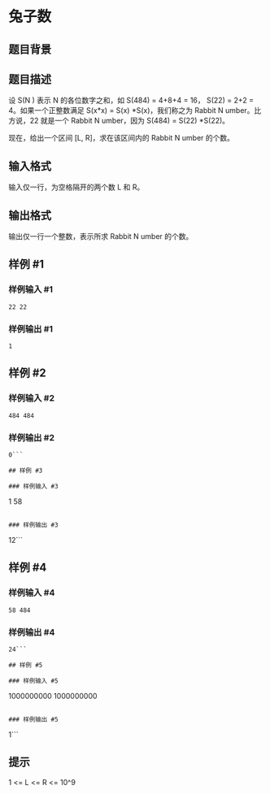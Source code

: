 # 兔子数

## 题目背景



## 题目描述

设 S(N ) 表示 N 的各位数字之和，如 S(484) = 4+8+4 = 16， S(22) = 2+2 = 4。如果一个正整数满足 S(x\*x) = S(x) \*S(x)，我们称之为 Rabbit N umber。比方说，22 就是一个 Rabbit N umber，因为 S(484) = S(22) \*S(22)。

现在，给出一个区间 [L, R]，求在该区间内的 Rabbit N umber 的个数。




## 输入格式

输入仅一行，为空格隔开的两个数 L 和 R。


## 输出格式

输出仅一行一个整数，表示所求 Rabbit N umber 的个数。


## 样例 #1

### 样例输入 #1
```
22 22
```

### 样例输出 #1

```
1
```

## 样例 #2

### 样例输入 #2
```
484 484
```

### 样例输出 #2

```
0```

## 样例 #3

### 样例输入 #3
```
1 58
```

### 样例输出 #3

```
12```

## 样例 #4

### 样例输入 #4
```
58 484
```

### 样例输出 #4

```
24```

## 样例 #5

### 样例输入 #5
```
1000000000 1000000000
```

### 样例输出 #5

```
1```

## 提示

1 <= L <= R <= 10^9


